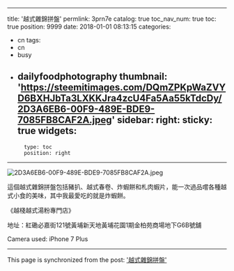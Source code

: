 
---
title: '越式雜錦拼盤'
permlink: 3prn7e
catalog: true
toc_nav_num: true
toc: true
position: 9999
date: 2018-01-01 08:13:15
categories:
- cn
tags:
- cn
- busy
- dailyfoodphotography
thumbnail: 'https://steemitimages.com/DQmZPKpWaZVYD6BXHJbTa3LXKKJra4zcU4Fa5Aa55kTdcDy/2D3A6EB6-00F9-489E-BDE9-7085FB8CAF2A.jpeg'
sidebar:
    right:
        sticky: true
widgets:
    -
        type: toc
        position: right
---


![2D3A6EB6-00F9-489E-BDE9-7085FB8CAF2A.jpeg](https://steemitimages.com/DQmZPKpWaZVYD6BXHJbTa3LXKKJra4zcU4Fa5Aa55kTdcDy/2D3A6EB6-00F9-489E-BDE9-7085FB8CAF2A.jpeg)

這個越式雜錦拼盤包括豬扒、越式春卷、炸蝦餅和札肉蝦片，能一次過品嚐各種越式小食的美味，其中我最愛吃的就是炸蝦餅。

《越棧越式湯粉專門店》

地址：紅磡必嘉街121號黃埔新天地黃埔花園1期金柏苑商場地下G6B號舖

Camera used: iPhone 7 Plus

- - -

This page is synchronized from the post: ['越式雜錦拼盤'](https://steemit.com/@htliao/3prn7e)

